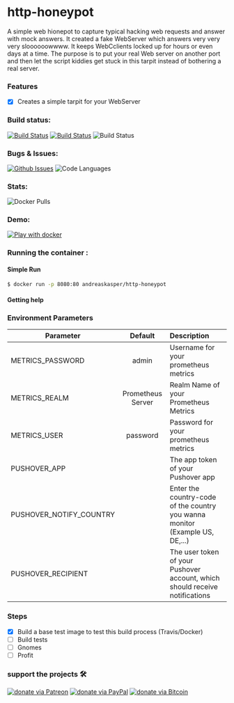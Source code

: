 # http-honeypot
A simple web hionepot to capture typical hacking web requests and answer with mock answers. It created a fake WebServer which answers very very very sloooooowwww. It keeps WebCclients locked up for hours or even days at a time. The purpose is to put your real Web server on another port and then let the script kiddies get stuck in this tarpit instead of bothering a real server.

### Features
- [x] Creates a simple tarpit for your WebServer

### Build status:
[![Build Status](https://img.shields.io/docker/cloud/automated/andreaskasper/http-honeypot.svg)](https://hub.docker.com/r/andreaskasper/http-honeypot)
[![Build Status](https://img.shields.io/docker/cloud/build/andreaskasper/http-honeypot.svg)](https://hub.docker.com/r/andreaskasper/http-honeypot)
![Build Status](https://img.shields.io/docker/image-size/andreaskasper/http-honeypot/latest)

### Bugs & Issues:
[![Github Issues](https://img.shields.io/github/issues/andreaskasper/http-honeypot.svg)](https://github.com/andreaskasper/http-honeypot/issues)
![Code Languages](https://img.shields.io/github/languages/top/andreaskasper/http-honeypot.svg)

### Stats:
![Docker Pulls](https://img.shields.io/docker/pulls/andreaskasper/http-honeypot.svg)

### Demo:
[![Play with docker](https://raw.githubusercontent.com/play-with-docker/stacks/cff22438cb4195ace27f9b15784bbb497047afa7/assets/images/button.png)](http://play-with-docker.com/?stack=https://raw.githubusercontent.com/andreaskasper/http-honeypot/main/stack.yml)

### Running the container :
#### Simple Run

```sh
$ docker run -p 8080:80 andreaskasper/http-honeypot
```

#### Getting help


### Environment Parameters
| Parameter               | Default           | Description                                                                  |
| ----------------------- |:-----------------:|:---------------------------------------------------------------------------- |
| METRICS_PASSWORD        | admin             | Username for your prometheus metrics                                         |
| METRICS_REALM           | Prometheus Server | Realm Name of your Prometheus Metrics                                        |
| METRICS_USER            | password          | Password for your prometheus metrics                                         |
| PUSHOVER_APP            |                   | The app token of your Pushover app                                           |
| PUSHOVER_NOTIFY_COUNTRY |                   | Enter the country-code of the country you wanna monitor (Example US, DE,...) |
| PUSHOVER_RECIPIENT      |                   | The user token of your Pushover account, which should receive notifications  |



### Steps
- [x] Build a base test image to test this build process (Travis/Docker)
- [ ] Build tests
- [ ] Gnomes
- [ ] Profit

### support the projects :hammer_and_wrench:
[![donate via Patreon](https://img.shields.io/badge/Donate-Patreon-green.svg)](https://www.patreon.com/AndreasKasper)
[![donate via PayPal](https://img.shields.io/badge/Donate-PayPal-green.svg)](https://www.paypal.me/AndreasKasper)
[![donate via Bitcoin](https://img.shields.io/badge/Bitcoin-35pBJSdu7DJJPyX6Mnz57aQ68uL89yL7ga-brightgreen.png)](bitcoin:35pBJSdu7DJJPyX6Mnz57aQ68uL89yL7ga?label=github-http-honeypot)
